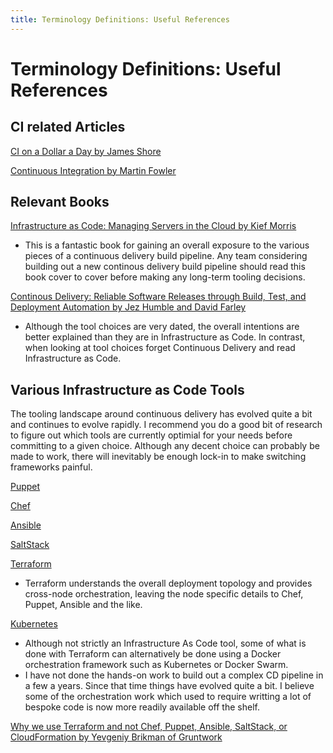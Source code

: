 ```yaml
---
title: Terminology Definitions: Useful References
---
```


# Terminology Definitions: Useful References

## CI related Articles

[CI on a Dollar a Day by James Shore](http://www.jamesshore.com/Blog/Continuous-Integration-on-a-Dollar-a-Day.html)

[Continuous Integration by Martin Fowler](http://www.martinfowler.com/articles/continuousIntegration.html)

## Relevant Books

[Infrastructure as Code: Managing Servers in the Cloud by Kief Morris](https://www.amazon.com/dp/B01GUG9ZNU/)
+ This is a fantastic book for gaining an overall exposure to the various pieces of a continuous delivery build pipeline. Any team considering building out a new continous delivery build pipeline should read this book cover to cover before making any long-term tooling decisions.

[Continous Delivery: Reliable Software Releases through Build, Test, and Deployment Automation by Jez Humble and David Farley](https://www.amazon.com/dp/B003YMNVC0)
+ Although the tool choices are very dated, the overall intentions are better explained than they are in Infrastructure as Code. In contrast, when looking at tool choices forget Continuous Delivery and read Infrastructure as Code.

## Various Infrastructure as Code Tools

The tooling landscape around continuous delivery has evolved quite a bit and continues to evolve rapidly. I recommend you do a good bit of research to figure out which tools are currently optimial for your needs before committing to a given choice. Although any decent choice can probably be made to work, there will inevitably be enough lock-in to make switching frameworks painful.

[Puppet](https://puppet.com/)

[Chef](https://www.chef.io/chef/)

[Ansible](https://www.ansible.com/)

[SaltStack](https://saltstack.com/)

[Terraform](https://www.terraform.io/intro/vs/index.html)
+ Terraform understands the overall deployment topology and provides cross-node orchestration, leaving the node specific details to Chef, Puppet, Ansible and the like.

[Kubernetes](https://kubernetes.io/)
+ Although not strictly an Infrastructure As Code tool, some of what is done with Terraform can alternatively be done using a Docker orchestration framework such as Kubernetes or Docker Swarm.
+ I have not done the hands-on work to build out a complex CD pipeline in a few a years. Since that time things have evolved quite a bit. I believe some of the orchestration work which used to require writting a lot of bespoke code is now more readily available off the shelf. 

[Why we use Terraform and not Chef, Puppet, Ansible, SaltStack, or CloudFormation by Yevgeniy Brikman of Gruntwork](https://blog.gruntwork.io/why-we-use-terraform-and-not-chef-puppet-ansible-saltstack-or-cloudformation-7989dad2865c)
